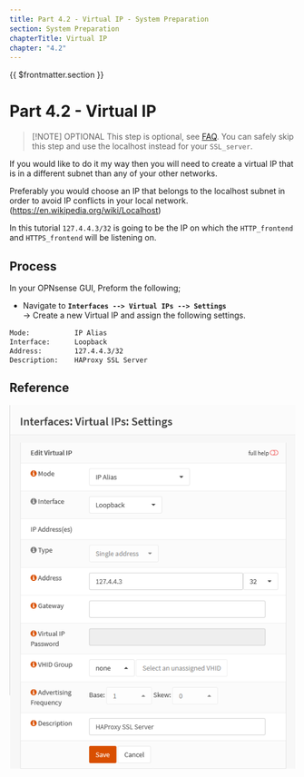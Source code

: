 ```yaml
---
title: Part 4.2 - Virtual IP - System Preparation
section: System Preparation
chapterTitle: Virtual IP
chapter: "4.2"
---
```


{{ $frontmatter.section }}
# Part 4.2 - Virtual IP

> [!NOTE] OPTIONAL
> This step is optional, see [FAQ](/faq). You can safely skip this step and use the localhost instead for your `SSL_server`.

If you would like to do it my way then you will need to create a virtual IP that is in a different subnet than any of your other networks.

Preferably you would choose an IP that belongs to the localhost subnet in order to avoid IP conflicts in your local network. (<https://en.wikipedia.org/wiki/Localhost>)

In this tutorial `127.4.4.3/32` is going to be the IP on which the `HTTP_frontend` and `HTTPS_frontend` will be listening on.

## Process

In your OPNsense GUI, Preform the following;

- Navigate to **`Interfaces --> Virtual IPs --> Settings`**  
    -> Create a new Virtual IP and assign the following settings.

```text
Mode:           IP Alias
Interface:      Loopback
Address:        127.4.4.3/32
Description:    HAProxy SSL Server
```

## Reference
![P003-002-ACME-Schedule](assets/P004-002-Interfaces-Virtual-IPs-Settings.png)